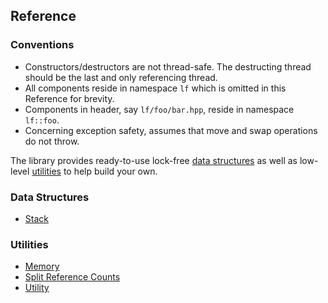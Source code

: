 ## Reference

### Conventions

- Constructors/destructors are not thread-safe.
  The destructing thread should be the last and only referencing thread.
- All components reside in namespace `lf`
  which is omitted in this Reference for brevity.
- Components in header, say `lf/foo/bar.hpp`, reside in namespace `lf::foo`.
- Concerning exception safety, assumes that move and
  swap operations do not throw.

The library provides ready-to-use lock-free [data structures](#data-structures)
as well as low-level [utilities](#utilities) to help build your own.

### Data Structures

- [Stack](lf/stack.md)

### Utilities

- [Memory](lf/memory.md)
- [Split Reference Counts](lf/split_ref.md)
- [Utility](lf/utility.md)
